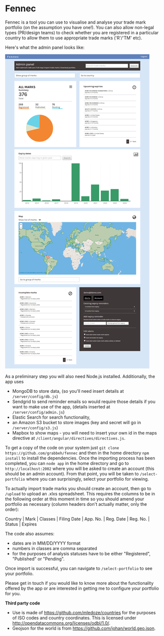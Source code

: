
Fennec
==================

Fennec is a tool you can use to visualise and analyse your trade mark portfolio (on the assumption you have one!). You can also allow non-legal types (PR/design teams) to check whether you are registered in a particular country to allow them to use appropriate trade marks ('R'/'TM' etc). 

Here's what the admin panel looks like:

![example](screenshot.png)

As a preliminary step you will also need Node.js installed. Additionally, the app uses 

- MongoDB to store data, (so you'll need insert details at `/server/config/db.js`) 
- Sendgrid to send reminder emails so would require those details if you want to make use of the app, (details inserted at `/server/config/admin.js`) 
- Elastic Search for search functionality,
- an Amazon S3 bucket to store images (key and secret will go in `/server/config/s3.js`) 
- Mapbox to show maps - you will need to insert your own id in the maps directive at `/client/angular/directives/directives.js`.

To get a copy of the code on your system just `git clone https://github.com/grabbeh/fennec` and then in the home directory `npm install` to install the dependencies. Once the importing process has been completed, you can `node app` in the home directory and go to `http://localhost:2002` where you will be asked to create an account (this should be an admin account). From that point, you will be taken to `/select-portfolio` where you can surprisingly, select your portfolio for viewing.

To actually import trade marks you should create an account, then go to `/upload` to upload an .xlxs spreadsheet. This requires the columns to be in the following order at this moment in time so you should amend your portfolio as necessary (column headers don't actually matter, only the order):

Country |	Mark	| Classes	| Filing Date	| App. No. | Reg. Date |	Reg. No. | Status |	Expires

The code also assumes:

- dates are in MM/DD/YYYY format
- numbers in classes are comma separated
- for the purposes of analysis statuses have to be either "Registered", "Published" or "Pending".

Once import is successful, you can navigate to `/select-portfolio` to see your portfolio.

Please get in touch if you would like to know more about the functionality offered by the app or are interested in getting me to configure your portfolio for you.

**Third party code**

- Use is made of https://github.com/mledoze/countries for the purposes of ISO codes and country coordinates. This is licensed under http://opendatacommons.org/licenses/odbl/1.0/. 
- Geojson for the world is from https://github.com/johan/world.geo.json.
